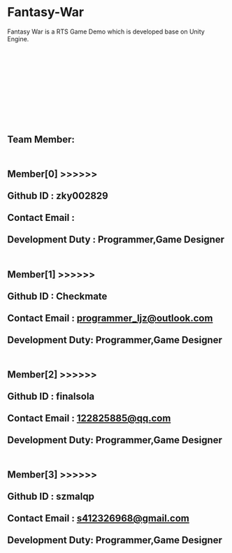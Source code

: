 # Fantasy-War
Fantasy War is a RTS Game Demo which is developed base on Unity Engine.

<br></br>
<br></br>
<br></br>
----------------------------------------------------------------------------------------------------------------------------
Team Member:
----------------------------------------------------------------------------------------------------------------------------
<br>  Member[0] >>>>>>         </br>
<br>  Github  ID        : zky002829</br>
<br>  Contact Email     : </br>
<br>  Development Duty  : Programmer,Game Designer</br>
----------------------------------------------------------------------------------------------------------------------------
<br>  Member[1] >>>>>>         </br>
<br>  Github  ID      : Checkmate</br>
<br>  Contact Email   : programmer_ljz@outlook.com</br>
<br>  Development Duty: Programmer,Game Designer</br>
----------------------------------------------------------------------------------------------------------------------------
<br>  Member[2] >>>>>>         </br>
<br>  Github  ID      : finalsola</br>
<br>  Contact Email   : 122825885@qq.com</br>
<br>  Development Duty: Programmer,Game Designer</br>
----------------------------------------------------------------------------------------------------------------------------
<br>  Member[3] >>>>>>         </br>
<br>  Github  ID      : szmalqp</br>
<br>  Contact Email   : s412326968@gmail.com</br>
<br>  Development Duty: Programmer,Game Designer</br>
----------------------------------------------------------------------------------------------------------------------------
<br></br>
<br></br>
<br></br>
----------------------------------------------------------------------------------------------------------------------------

